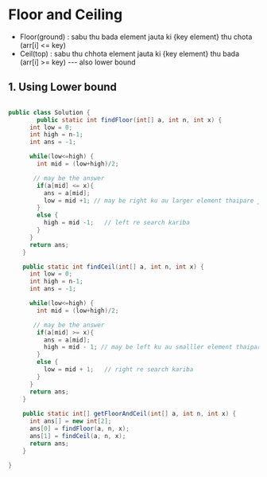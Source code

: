 # Floor and Ceiling
- Floor(ground) : sabu thu bada element jauta ki {key element} thu chota (arr[i] <= key)  
- Ceil(top) : sabu thu chhota element jauta ki {key element} thu bada (arr[i] >= key) --- also lower bound 

## 1. Using Lower bound

```java

public class Solution {
        public static int findFloor(int[] a, int n, int x) {
      int low = 0;
      int high = n-1;
      int ans = -1;

      while(low<=high) {
        int mid = (low+high)/2;

       // may be the answer
        if(a[mid] <= x){
          ans = a[mid];
          low = mid +1; // may be right ku au larger element thaipare jauta ki X thu chhota hauthiba
        }
        else {
          high = mid -1;   // left re search kariba
        }
      }
      return ans;
    }

    public static int findCeil(int[] a, int n, int x) {
      int low = 0;
      int high = n-1;
      int ans = -1;

      while(low<=high) {
        int mid = (low+high)/2;

       // may be the answer
        if(a[mid] >= x){
          ans = a[mid];
          high = mid - 1; // may be left ku au smalller element thaipare jauta ki X thu bada hauthiba
        }
        else {
          low = mid + 1;   // right re search kariba
        }
      }
      return ans;
    }
    
    public static int[] getFloorAndCeil(int[] a, int n, int x) {
      int ans[] = new int[2];
      ans[0] = findFloor(a, n, x);
      ans[1] = findCeil(a, n, x); 
      return ans;
    }

}

```
